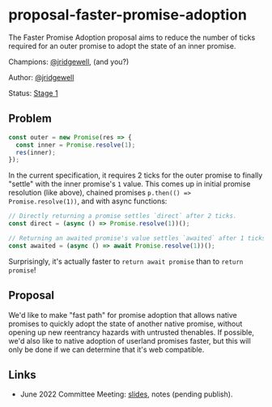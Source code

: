 # proposal-faster-promise-adoption

The Faster Promise Adoption proposal aims to reduce the number of ticks
required for an outer promise to adopt the state of an inner promise.

Champions: [@jridgewell][jridgewell], (and you?)

Author: [@jridgewell][jridgewell]

Status: [Stage 1](https://tc39.es/process-document/)

## Problem

```javascript
const outer = new Promise(res => {
  const inner = Promise.resolve(1);
  res(inner);
});
```

In the current specification, it requires 2 ticks for the outer promise
to finally "settle" with the inner promise's `1` value. This comes up in
initial promise resolution (like above), chained promises `p.then(() =>
Promise.resolve(1))`, and with async functions:

```javascript
// Directly returning a promise settles `direct` after 2 ticks.
const direct = (async () => Promise.resolve(1))();

// Returning an awaited promise's value settles `awaited` after 1 ticks.
const awaited = (async () => await Promise.resolve(1))();
```

Surprisingly, it's actually faster to `return await promise` than to
`return promise`!

## Proposal

We'd like to make "fast path" for promise adoption that allows native
promises to quickly adopt the state of another native promise, without
opening up new reentrancy hazards with untrusted thenables. If possible,
we'd also like to native adoption of userland promises faster, but this
will only be done if we can determine that it's web compatible.

## Links

- June 2022 Committee Meeting: [slides][2022-06-slides], notes (pending publish).

[jridgewell]: https://github.com/jridgewell
[2022-06-slides]: https://docs.google.com/presentation/d/17QGvaa6G1XIc4LJj3ZvcjyVLwL6pXvG9Nk6S_eAgBiY/edit?usp=sharing
